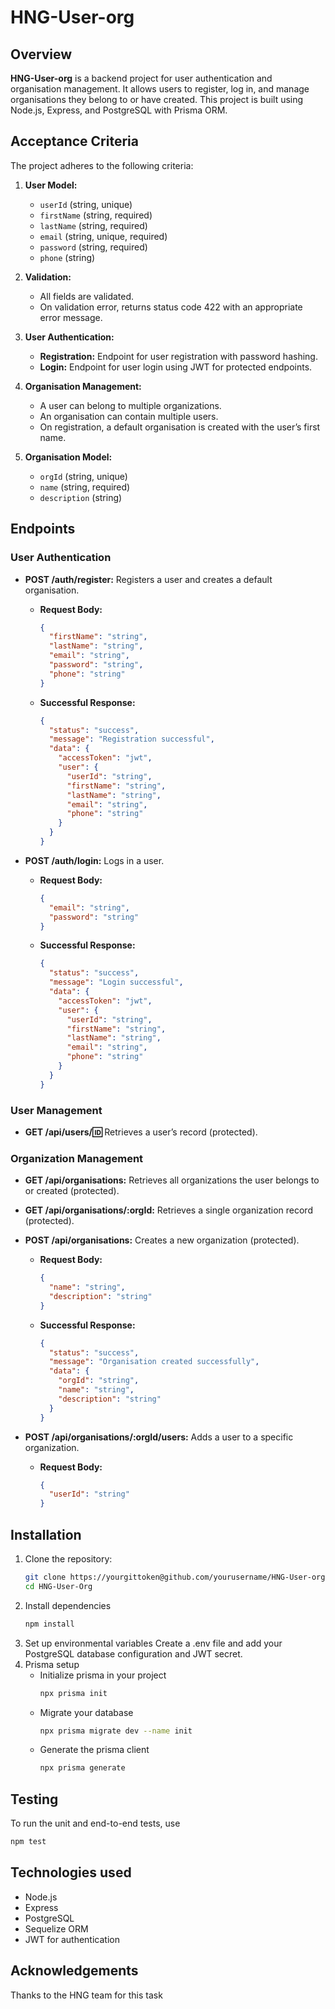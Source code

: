 # HNG-User-org

## Overview

**HNG-User-org** is a backend project for user authentication and organisation management. It allows users to register, log in, and manage organisations they belong to or have created. This project is built using Node.js, Express, and PostgreSQL with Prisma ORM.

## Acceptance Criteria

The project adheres to the following criteria:

1. **User Model:**
   - `userId` (string, unique)
   - `firstName` (string, required)
   - `lastName` (string, required)
   - `email` (string, unique, required)
   - `password` (string, required)
   - `phone` (string)

2. **Validation:**
   - All fields are validated.
   - On validation error, returns status code 422 with an appropriate error message.

3. **User Authentication:**
   - **Registration:** Endpoint for user registration with password hashing.
   - **Login:** Endpoint for user login using JWT for protected endpoints.

4. **Organisation Management:**
   - A user can belong to multiple organizations.
   - An organisation can contain multiple users.
   - On registration, a default organisation is created with the user’s first name.

5. **Organisation Model:**
   - `orgId` (string, unique)
   - `name` (string, required)
   - `description` (string)

## Endpoints

### User Authentication

- **POST /auth/register:** Registers a user and creates a default organisation.
  - **Request Body:**
    ```json
    {
      "firstName": "string",
      "lastName": "string",
      "email": "string",
      "password": "string",
      "phone": "string"
    }
    ```
  - **Successful Response:**
    ```json
    {
      "status": "success",
      "message": "Registration successful",
      "data": {
        "accessToken": "jwt",
        "user": {
          "userId": "string",
          "firstName": "string",
          "lastName": "string",
          "email": "string",
          "phone": "string"
        }
      }
    }
    ```

- **POST /auth/login:** Logs in a user.
  - **Request Body:**
    ```json
    {
      "email": "string",
      "password": "string"
    }
    ```
  - **Successful Response:**
    ```json
    {
      "status": "success",
      "message": "Login successful",
      "data": {
        "accessToken": "jwt",
        "user": {
          "userId": "string",
          "firstName": "string",
          "lastName": "string",
          "email": "string",
          "phone": "string"
        }
      }
    }
    ```

### User Management

- **GET /api/users/:id:** Retrieves a user’s record (protected).

### Organization Management

- **GET /api/organisations:** Retrieves all organizations the user belongs to or created (protected).
- **GET /api/organisations/:orgId:** Retrieves a single organization record (protected).
- **POST /api/organisations:** Creates a new organization (protected).
  - **Request Body:**
    ```json
    {
      "name": "string",
      "description": "string"
    }
    ```
  - **Successful Response:**
    ```json
    {
      "status": "success",
      "message": "Organisation created successfully",
      "data": {
        "orgId": "string",
        "name": "string",
        "description": "string"
      }
    }
    ```

- **POST /api/organisations/:orgId/users:** Adds a user to a specific organization.
  - **Request Body:**
    ```json
    {
      "userId": "string"
    }
    ```

## Installation

1. Clone the repository:
   ```sh
   git clone https://yourgittoken@github.com/yourusername/HNG-User-org.git
   cd HNG-User-Org
   ```
2. Install dependencies
   ```sh
   npm install
   ```
3. Set up environmental variables
   Create a .env file and add your PostgreSQL database configuration and JWT secret.
4. Prisma setup
   - Initialize prisma in your project
     ```sh
     npx prisma init
     ```
   - Migrate your database
     ```sh
     npx prisma migrate dev --name init
     ```
   - Generate the prisma client
     ```sh
     npx prisma generate
     ```

## Testing
To run the unit and end-to-end tests, use
```sh
npm test
```

## Technologies used
- Node.js
- Express
- PostgreSQL
- Sequelize ORM
- JWT for authentication

## Acknowledgements
Thanks to the HNG team for this task

